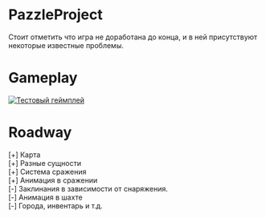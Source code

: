 # PazzleProject

Стоит отметить что игра не доработана до конца, и в ней присутствуют некоторые известные проблемы.

# Gameplay

[![Тестовый геймплей](https://img.youtube.com/vi/UuB-djpyxPQ/0.jpg)](https://youtu.be/UuB-djpyxPQ)

# Roadway

[+] Карта </br>
[+] Разные сущности</br>
[+] Система сражения</br>
[+] Анимация в сражении</br>
[-] Заклинания в зависимости от снаряжения.</br>
[-] Анимация в шахте</br>
[-] Города, инвентарь и т.д.</br>